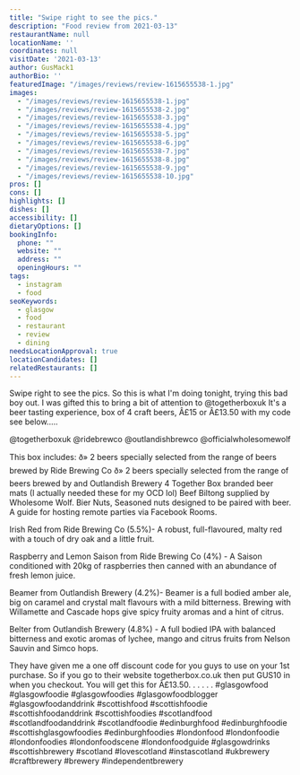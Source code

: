 ```yaml
---
title: "Swipe right to see the pics."
description: "Food review from 2021-03-13"
restaurantName: null
locationName: ''
coordinates: null
visitDate: '2021-03-13'
author: GusMack1
authorBio: ''
featuredImage: "/images/reviews/review-1615655538-1.jpg"
images:
  - "/images/reviews/review-1615655538-1.jpg"
  - "/images/reviews/review-1615655538-2.jpg"
  - "/images/reviews/review-1615655538-3.jpg"
  - "/images/reviews/review-1615655538-4.jpg"
  - "/images/reviews/review-1615655538-5.jpg"
  - "/images/reviews/review-1615655538-6.jpg"
  - "/images/reviews/review-1615655538-7.jpg"
  - "/images/reviews/review-1615655538-8.jpg"
  - "/images/reviews/review-1615655538-9.jpg"
  - "/images/reviews/review-1615655538-10.jpg"
pros: []
cons: []
highlights: []
dishes: []
accessibility: []
dietaryOptions: []
bookingInfo:
  phone: ""
  website: ""
  address: ""
  openingHours: ""
tags:
  - instagram
  - food
seoKeywords:
  - glasgow
  - food
  - restaurant
  - review
  - dining
needsLocationApproval: true
locationCandidates: []
relatedRestaurants: []
---
```


Swipe right to see the pics. So this is what I'm doing tonight, trying this bad boy out. I was gifted this to bring a bit of attention to @togetherboxuk It's a beer tasting experience, box of 4 craft beers, Â£15 or Â£13.50 with my code see below.....

@togetherboxuk
@ridebrewco
@outlandishbrewco
@officialwholesomewolf

This box includes:
ð»  2 beers specially selected from the range of beers brewed by Ride Brewing Co
ð»  2 beers specially selected from the range of beers brewed by and Outlandish Brewery
  4 Together Box branded beer mats (I actually needed these for my OCD lol)
 Beef Biltong supplied by Wholesome Wolf.
 Bier Nuts, Seasoned nuts designed to be paired with beer. 
  A guide for hosting remote parties via Facebook Rooms.

  Irish Red from Ride Brewing Co (5.5%)- A robust, full-flavoured, malty red with a touch of dry oak and a little fruit.

  Raspberry and Lemon Saison from Ride Brewing Co (4%) - A Saison conditioned with 20kg of raspberries then canned with an abundance of fresh lemon juice.

  Beamer from Outlandish Brewery (4.2%)- Beamer is a full bodied amber ale, big on caramel and crystal malt flavours with a mild bitterness. Brewing with Willamette and Cascade hops give spicy fruity aromas and a hint of citrus. 

  Belter from Outlandish Brewery (4.8%) - A full bodied IPA with balanced bitterness and exotic aromas of lychee, mango and citrus fruits from Nelson Sauvin and Simco hops.

They have given me a one off discount code for you guys to use on your 1st purchase. So if you go to their website togetherbox.co.uk then put GUS10 in when you checkout. You will get this for Â£13.50.
.
.
.
.
.
#glasgowfood #glasgowfoodie #glasgowfoodies #glasgowfoodblogger #glasgowfoodanddrink #scottishfood #scottishfoodie #scottishfoodanddrink #scottishfoodies #scotlandfood #scotlandfoodanddrink #scotlandfoodie #edinburghfood #edinburghfoodie #scottishglasgowfoodies #edinburghfoodies #londonfood #londonfoodie #londonfoodies #londonfoodscene #londonfoodguide #glasgowdrinks #scottishbrewery #scotland #lovescotland #instascotland #ukbrewery #craftbrewery #brewery #independentbrewery
